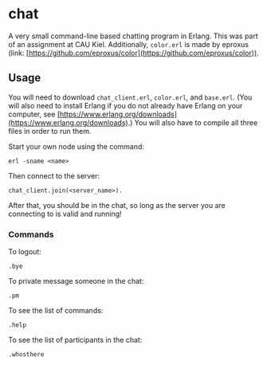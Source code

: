 # chat
A very small command-line based chatting program in Erlang. This was part of an assignment at CAU Kiel. Additionally, `color.erl` is made by eproxus (link: [https://github.com/eproxus/color](https://github.com/eproxus/color)).

## Usage
You will need to download `chat_client.erl`, `color.erl`, and `base.erl`. (You will also need to install Erlang if you do not already have Erlang on your computer, see [https://www.erlang.org/downloads](https://www.erlang.org/downloads).) You will also have to compile all three files in order to run them.

Start your own node using the command:
```
erl -sname <name>
```

Then connect to the server:
```
chat_client.join(<server_name>).
```

After that, you should be in the chat, so long as the server you are connecting to is valid and running!

### Commands
To logout:
```
.bye
```

To private message someone in the chat:
```
.pm
```

To see the list of commands:
```
.help
```

To see the list of participants in the chat:
```
.whosthere
```

